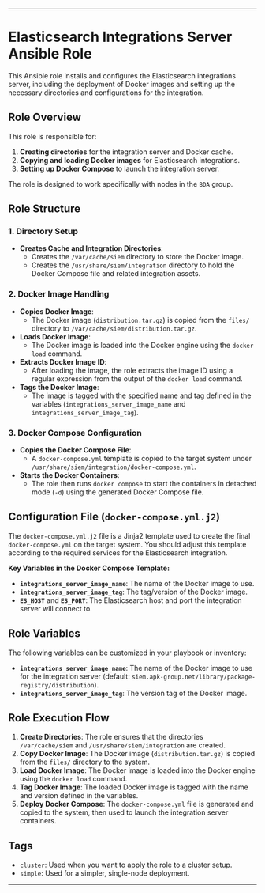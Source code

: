 
---

# Elasticsearch Integrations Server Ansible Role

This Ansible role installs and configures the Elasticsearch integrations server, including the deployment of Docker images and setting up the necessary directories and configurations for the integration.

## Role Overview

This role is responsible for:
1. **Creating directories** for the integration server and Docker cache.
2. **Copying and loading Docker images** for Elasticsearch integrations.
3. **Setting up Docker Compose** to launch the integration server.

The role is designed to work specifically with nodes in the `BDA` group.

## Role Structure

### 1. Directory Setup
- **Creates Cache and Integration Directories**:
  - Creates the `/var/cache/siem` directory to store the Docker image.
  - Creates the `/usr/share/siem/integration` directory to hold the Docker Compose file and related integration assets.

### 2. Docker Image Handling
- **Copies Docker Image**:
  - The Docker image (`distribution.tar.gz`) is copied from the `files/` directory to `/var/cache/siem/distribution.tar.gz`.
- **Loads Docker Image**:
  - The Docker image is loaded into the Docker engine using the `docker load` command.
- **Extracts Docker Image ID**:
  - After loading the image, the role extracts the image ID using a regular expression from the output of the `docker load` command.
- **Tags the Docker Image**:
  - The image is tagged with the specified name and tag defined in the variables (`integrations_server_image_name` and `integrations_server_image_tag`).

### 3. Docker Compose Configuration
- **Copies the Docker Compose File**:
  - A `docker-compose.yml` template is copied to the target system under `/usr/share/siem/integration/docker-compose.yml`.
- **Starts the Docker Containers**:
  - The role then runs `docker compose` to start the containers in detached mode (`-d`) using the generated Docker Compose file.

## Configuration File (`docker-compose.yml.j2`)

The `docker-compose.yml.j2` file is a Jinja2 template used to create the final `docker-compose.yml` on the target system. You should adjust this template according to the required services for the Elasticsearch integration.


**Key Variables in the Docker Compose Template:**
- **`integrations_server_image_name`**: The name of the Docker image to use.
- **`integrations_server_image_tag`**: The tag/version of the Docker image.
- **`ES_HOST`** and **`ES_PORT`**: The Elasticsearch host and port the integration server will connect to.

## Role Variables

The following variables can be customized in your playbook or inventory:

- **`integrations_server_image_name`**: The name of the Docker image to use for the integration server (default: `siem.apk-group.net/library/package-registry/distribution`).
- **`integrations_server_image_tag`**: The version tag of the Docker image.


## Role Execution Flow

1. **Create Directories**: The role ensures that the directories `/var/cache/siem` and `/usr/share/siem/integration` are created.
2. **Copy Docker Image**: The Docker image (`distribution.tar.gz`) is copied from the `files/` directory to the system.
3. **Load Docker Image**: The Docker image is loaded into the Docker engine using the `docker load` command.
4. **Tag Docker Image**: The loaded Docker image is tagged with the name and version defined in the variables.
5. **Deploy Docker Compose**: The `docker-compose.yml` file is generated and copied to the system, then used to launch the integration server containers.

## Tags

- `cluster`: Used when you want to apply the role to a cluster setup.
- `simple`: Used for a simpler, single-node deployment.

---